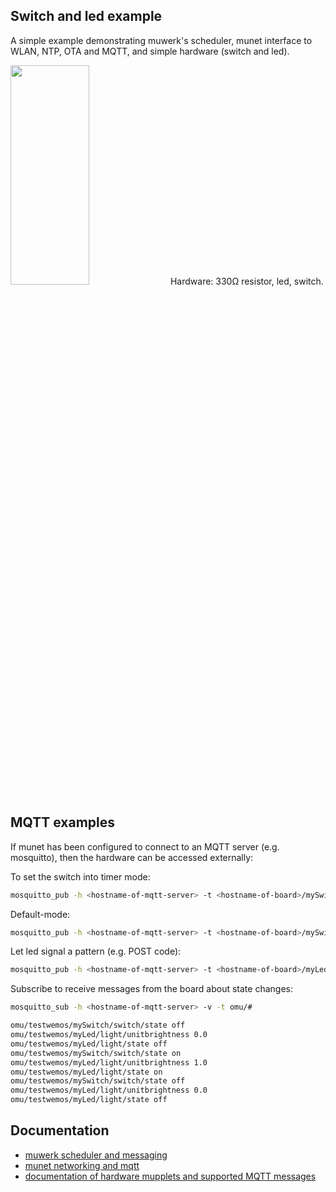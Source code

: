 ## Switch and led example

A simple example demonstrating muwerk's scheduler, munet interface to WLAN, NTP, OTA and MQTT, and simple hardware (switch and led).

<img src="https://github.com/muwerk/mupplets/blob/master/Resources/switch.png" width="50%" height="30%">
Hardware: 330Ω resistor, led, switch.

## MQTT examples

If munet has been configured to connect to an MQTT server (e.g. mosquitto), then the hardware
can be accessed externally:

To set the switch into timer mode:
```bash
mosquitto_pub -h <hostname-of-mqtt-server> -t <hostname-of-board>/mySwitch/switch/mode/set -m "timer 1000"
```

Default-mode:
```bash
mosquitto_pub -h <hostname-of-mqtt-server> -t <hostname-of-board>/mySwitch/switch/mode/set -m "default"
```

Let led signal a pattern (e.g. POST code):
```bash
mosquitto_pub -h <hostname-of-mqtt-server> -t <hostname-of-board>/myLed/light/mode/set -m "pattern +-+-+-+++-+++-+++-+-+-+---r,100"
```

Subscribe to receive messages from the board about state changes:
```bash
mosquitto_sub -h <hostname-of-mqtt-server> -v -t omu/#

omu/testwemos/mySwitch/switch/state off
omu/testwemos/myLed/light/unitbrightness 0.0
omu/testwemos/myLed/light/state off
omu/testwemos/mySwitch/switch/state on
omu/testwemos/myLed/light/unitbrightness 1.0
omu/testwemos/myLed/light/state on
omu/testwemos/mySwitch/switch/state off
omu/testwemos/myLed/light/unitbrightness 0.0
omu/testwemos/myLed/light/state off
```

## Documentation

* [muwerk scheduler and messaging](https://github.com/muwerk/muwerk)
* [munet networking and mqtt](https://github.com/muwerk/munet)
* [documentation of hardware mupplets and supported MQTT messages](https://github.com/muwerk/mupplets)
